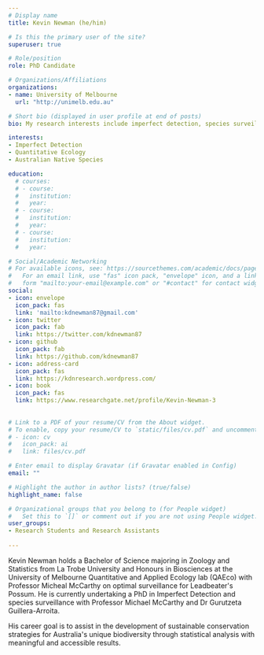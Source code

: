 ```yaml
---
# Display name
title: Kevin Newman (he/him)

# Is this the primary user of the site?
superuser: true

# Role/position
role: PhD Candidate

# Organizations/Affiliations
organizations:
- name: University of Melbourne
  url: "http://unimelb.edu.au"

# Short bio (displayed in user profile at end of posts)
bio: My research interests include imperfect detection, species surveillance and the optimisation of detection of species. 

interests:
- Imperfect Detection
- Quantitative Ecology
- Australian Native Species

education:
  # courses:
  # - course:
  #   institution:
  #   year:
  # - course:
  #   institution:
  #   year:
  # - course:
  #   institution:
  #   year:

# Social/Academic Networking
# For available icons, see: https://sourcethemes.com/academic/docs/page-builder/#icons
#   For an email link, use "fas" icon pack, "envelope" icon, and a link in the
#   form "mailto:your-email@example.com" or "#contact" for contact widget.
social:
- icon: envelope
  icon_pack: fas
  link: 'mailto:kdnewman87@gmail.com'
- icon: twitter
  icon_pack: fab
  link: https://twitter.com/kdnewman87
- icon: github
  icon_pack: fab
  link: https://github.com/kdnewman87
- icon: address-card
  icon_pack: fas
  link: https://kdnresearch.wordpress.com/
- icon: book
  icon_pack: fas
  link: https://www.researchgate.net/profile/Kevin-Newman-3
    
  
# Link to a PDF of your resume/CV from the About widget.
# To enable, copy your resume/CV to `static/files/cv.pdf` and uncomment the lines below.
# - icon: cv
#   icon_pack: ai
#   link: files/cv.pdf

# Enter email to display Gravatar (if Gravatar enabled in Config)
email: ""

# Highlight the author in author lists? (true/false)
highlight_name: false

# Organizational groups that you belong to (for People widget)
#   Set this to `[]` or comment out if you are not using People widget.
user_groups:
- Research Students and Research Assistants
  
---
```



Kevin Newman holds a Bachelor of Science majoring in Zoology and Statistics from La Trobe University and Honours in Biosciences at the University of Melbourne Quantitative and Applied Ecology lab (QAEco) with Professor Micheal McCarthy on optimal surveillance for Leadbeater's Possum. He is currently undertaking a PhD in Imperfect Detection and species surveillance with Professor Michael McCarthy and Dr Gurutzeta Guillera-Arroita.

His career goal is to assist in the development of sustainable conservation strategies for Australia's unique biodiversity through statistical analysis with meaningful and accessible results.
